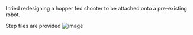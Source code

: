 I tried redesigning a hopper fed shooter to be attached onto a pre-existing robot.

Step files are provided
![image](https://github.com/user-attachments/assets/d17261d0-c484-4454-8fec-e2e455ed6090)
